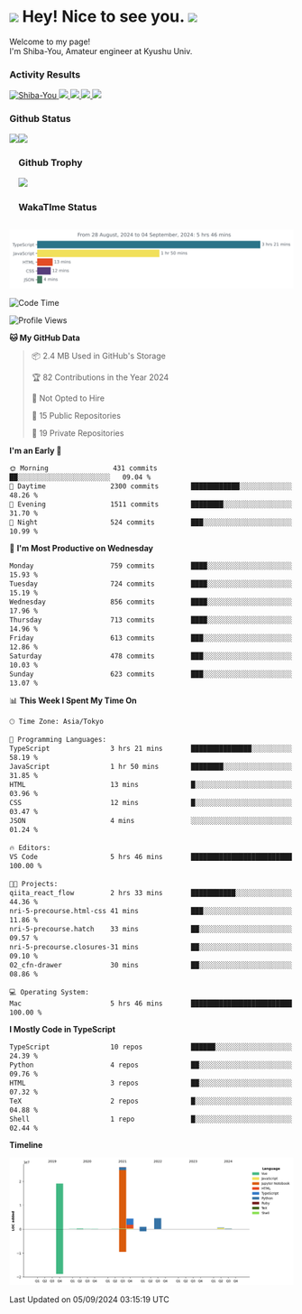 <h1>
  <img src="https://emojis.slackmojis.com/emojis/images/1531849430/4246/blob-sunglasses.gif?1531849430" width="30"/> 
  Hey! Nice to see you.
  <img src="https://emojis.slackmojis.com/emojis/images/1531849430/4246/blob-sunglasses.gif?1531849430" width="30"/> 
</h1>
<p>
  Welcome to my page! <br />
  I'm Shiba-You, Amateur engineer at Kyushu Univ.
</p>


<h3>
  Activity Results
</h3>
<p align="left"> 
  <!--   GitHub  -->
  <a href="https://github.com/Shiba-You/Shiba-You/">
    <img src="https://komarev.com/ghpvc/?username=Shiba-You" alt="Shiba-You" />
  </a>
  <a href="https://github.com/Shiba-You">
    <img height="20" src="https://img.shields.io/github/followers/Shiba-You?label=follow&logo=github&style=flat" />
  </a>
  
  <!-- Qiita -->
  <a href="http://qiita.com/Shiba-You">
    <img height="20" src="https://qiita-badge.apiapi.app/s/Shiba-You/posts.svg" />
  </a>
  <a href="http://qiita.com/Shiba-You">
    <img height="20" src="https://qiita-badge.apiapi.app/s/Shiba-You/contributions.svg" />
  </a>
  <a href="http://qiita.com/Shiba-You">
    <img height="20" src="https://qiita-badge.apiapi.app/s/Shiba-You/followers.svg" />
  </a>
</p>


<h3>
  Github Status
</h3>
<div>
  <img height="170" align="left" src="https://github-readme-stats.vercel.app/api?username=Shiba-You&theme=tokyonight" />
  <img height="170" src="https://github-readme-stats.vercel.app/api/top-langs/?username=Shiba-You&theme=tokyonight&layout=compact" />
</div>

<h3>
  Github Trophy
</h3>
<div>
  <img width="800" src="https://github-profile-trophy.vercel.app/?username=Shiba-You&theme=tokyonight" />
</div>


<h3>
  WakaTIme Status
</h3>
<img src="https://github.com/Shiba-You/Shiba-You/blob/main/images/stat.svg" alt="Shiba-You WakaTime Activity"/>

<!--START_SECTION:waka-->
![Code Time](http://img.shields.io/badge/Code%20Time-903%20hrs%2011%20mins-blue)

![Profile Views](http://img.shields.io/badge/Profile%20Views-8-blue)

**🐱 My GitHub Data** 

> 📦 2.4 MB Used in GitHub's Storage 
 > 
> 🏆 82 Contributions in the Year 2024
 > 
> 🚫 Not Opted to Hire
 > 
> 📜 15 Public Repositories 
 > 
> 🔑 19 Private Repositories 
 > 
**I'm an Early 🐤** 

```text
🌞 Morning                431 commits         ██░░░░░░░░░░░░░░░░░░░░░░░   09.04 % 
🌆 Daytime                2300 commits        ████████████░░░░░░░░░░░░░   48.26 % 
🌃 Evening                1511 commits        ████████░░░░░░░░░░░░░░░░░   31.70 % 
🌙 Night                  524 commits         ███░░░░░░░░░░░░░░░░░░░░░░   10.99 % 
```
📅 **I'm Most Productive on Wednesday** 

```text
Monday                   759 commits         ████░░░░░░░░░░░░░░░░░░░░░   15.93 % 
Tuesday                  724 commits         ████░░░░░░░░░░░░░░░░░░░░░   15.19 % 
Wednesday                856 commits         ████░░░░░░░░░░░░░░░░░░░░░   17.96 % 
Thursday                 713 commits         ████░░░░░░░░░░░░░░░░░░░░░   14.96 % 
Friday                   613 commits         ███░░░░░░░░░░░░░░░░░░░░░░   12.86 % 
Saturday                 478 commits         ███░░░░░░░░░░░░░░░░░░░░░░   10.03 % 
Sunday                   623 commits         ███░░░░░░░░░░░░░░░░░░░░░░   13.07 % 
```


📊 **This Week I Spent My Time On** 

```text
🕑︎ Time Zone: Asia/Tokyo

💬 Programming Languages: 
TypeScript               3 hrs 21 mins       ███████████████░░░░░░░░░░   58.19 % 
JavaScript               1 hr 50 mins        ████████░░░░░░░░░░░░░░░░░   31.85 % 
HTML                     13 mins             █░░░░░░░░░░░░░░░░░░░░░░░░   03.96 % 
CSS                      12 mins             █░░░░░░░░░░░░░░░░░░░░░░░░   03.47 % 
JSON                     4 mins              ░░░░░░░░░░░░░░░░░░░░░░░░░   01.24 % 

🔥 Editors: 
VS Code                  5 hrs 46 mins       █████████████████████████   100.00 % 

🐱‍💻 Projects: 
qiita_react_flow         2 hrs 33 mins       ███████████░░░░░░░░░░░░░░   44.36 % 
nri-5-precourse.html-css 41 mins             ███░░░░░░░░░░░░░░░░░░░░░░   11.86 % 
nri-5-precourse.hatch    33 mins             ██░░░░░░░░░░░░░░░░░░░░░░░   09.57 % 
nri-5-precourse.closures-31 mins             ██░░░░░░░░░░░░░░░░░░░░░░░   09.10 % 
02_cfn-drawer            30 mins             ██░░░░░░░░░░░░░░░░░░░░░░░   08.86 % 

💻 Operating System: 
Mac                      5 hrs 46 mins       █████████████████████████   100.00 % 
```

**I Mostly Code in TypeScript** 

```text
TypeScript               10 repos            ██████░░░░░░░░░░░░░░░░░░░   24.39 % 
Python                   4 repos             ██░░░░░░░░░░░░░░░░░░░░░░░   09.76 % 
HTML                     3 repos             ██░░░░░░░░░░░░░░░░░░░░░░░   07.32 % 
TeX                      2 repos             █░░░░░░░░░░░░░░░░░░░░░░░░   04.88 % 
Shell                    1 repo              █░░░░░░░░░░░░░░░░░░░░░░░░   02.44 % 
```



**Timeline**

![Lines of Code chart](https://raw.githubusercontent.com/Shiba-You/Shiba-You/main/assets/bar_graph.png)


 Last Updated on 05/09/2024 03:15:19 UTC
<!--END_SECTION:waka-->

